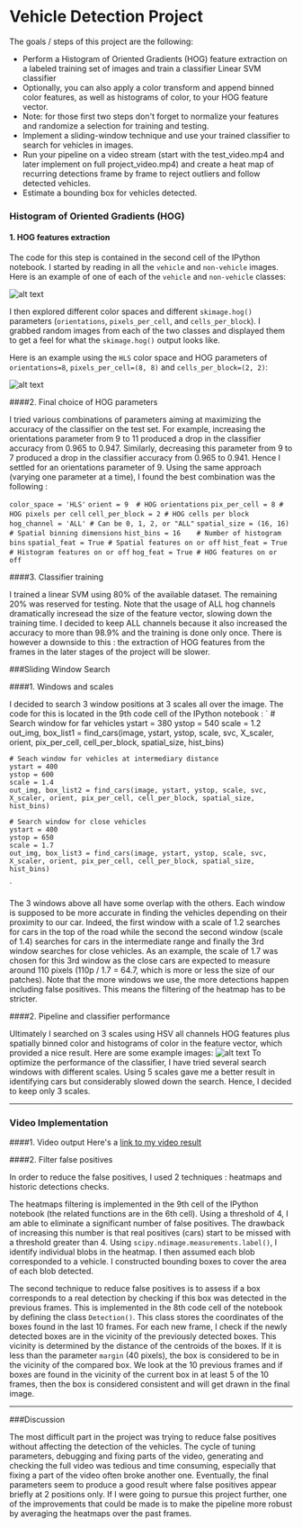 # Vehicle Detection Project

The goals / steps of this project are the following:

* Perform a Histogram of Oriented Gradients (HOG) feature extraction on a labeled training set of images and train a classifier Linear SVM classifier
* Optionally, you can also apply a color transform and append binned color features, as well as histograms of color, to your HOG feature vector. 
* Note: for those first two steps don't forget to normalize your features and randomize a selection for training and testing.
* Implement a sliding-window technique and use your trained classifier to search for vehicles in images.
* Run your pipeline on a video stream (start with the test_video.mp4 and later implement on full project_video.mp4) and create a heat map of recurring detections frame by frame to reject outliers and follow detected vehicles.
* Estimate a bounding box for vehicles detected.

[//]: # (Image References)
[image1]: ./output_images/car.png
[image2]: ./output_images/HOG.png
[image4]: ./output_images/pipeline_test.png
[video1]: ./output_video.mp4


### Histogram of Oriented Gradients (HOG)

#### 1. HOG features extraction

The code for this step is contained in the second cell of the IPython notebook.
I started by reading in all the `vehicle` and `non-vehicle` images.  Here is an example of one of each of the `vehicle` and `non-vehicle` classes:

![alt text][image1]

I then explored different color spaces and different `skimage.hog()` parameters (`orientations`, `pixels_per_cell`, and `cells_per_block`).  I grabbed random images from each of the two classes and displayed them to get a feel for what the `skimage.hog()` output looks like.

Here is an example using the `HLS` color space and HOG parameters of `orientations=8`, `pixels_per_cell=(8, 8)` and `cells_per_block=(2, 2)`:

![alt text][image2]

####2. Final choice of HOG parameters

I tried various combinations of parameters aiming at maximizing the accuracy of the classifier on the test set.
For example, increasing the orientations parameter from 9 to 11 produced a drop in the classifier accuracy from 0.965 to 0.947. Similarly, decreasing this parameter from 9 to 7 produced a drop in the classifier accuracy from 0.965 to 0.941. Hence I settled for an orientations parameter of 9.
Using the same approach (varying one parameter at a time), I found the best combination was the following :

`color_space = 'HLS'`
`orient = 9  # HOG orientations`
`pix_per_cell = 8 # HOG pixels per cell`
`cell_per_block = 2 # HOG cells per block`
`hog_channel = 'ALL' # Can be 0, 1, 2, or "ALL"`
`spatial_size = (16, 16) # Spatial binning dimensions`
`hist_bins = 16    # Number of histogram bins`
`spatial_feat = True # Spatial features on or off`
`hist_feat = True # Histogram features on or off`
`hog_feat = True # HOG features on or off`

####3. Classifier training

I trained a linear SVM using 80% of the available dataset. The remaining 20% was reserved for testing.
Note that the usage of ALL hog channels dramatically incresead the size of the feature vector, slowing down the training time. I decided to keep ALL channels because it also increased the accuracy to more than 98.9% and the training is done only once. There is however a downside to this : the extraction of HOG features from the frames in the later stages of the project will be slower.

###Sliding Window Search

####1. Windows and scales

I decided to search 3 window positions at 3 scales all over the image.
The code for this is located in the 9th code cell of the IPython notebook :
`   # Search window for far vehicles
    ystart = 380
    ystop = 540
    scale = 1.2
    out_img, box_list1 = find_cars(image, ystart, ystop, scale, svc, X_scaler, orient, pix_per_cell, cell_per_block, spatial_size, hist_bins)
    
    # Seach window for vehicles at intermediary distance
    ystart = 400
    ystop = 600
    scale = 1.4
    out_img, box_list2 = find_cars(image, ystart, ystop, scale, svc, X_scaler, orient, pix_per_cell, cell_per_block, spatial_size, hist_bins)
        
    # Search window for close vehicles
    ystart = 400
    ystop = 650
    scale = 1.7
    out_img, box_list3 = find_cars(image, ystart, ystop, scale, svc, X_scaler, orient, pix_per_cell, cell_per_block, spatial_size, hist_bins)
`
 
The 3 windows above all have some overlap with the others. Each window is supposed to be more accurate in finding the vehicles depending on their proximity to our car. Indeed, the first window with a scale of 1.2 searches for cars in the top of the road while the second the second window  (scale of 1.4) searches for cars in the intermediate range and finally the 3rd window searches for close vehicles. As an example, the scale of 1.7 was chosen for this 3rd window as the close cars are expected to measure around 110 pixels (110p / 1.7 = 64.7, which is more or less the size of our patches).
Note that the more windows we use, the more detections happen including false positives. This means the filtering of the heatmap has to be stricter.

####2. Pipeline and classifier performance

Ultimately I searched on 3 scales using HSV all channels HOG features plus spatially binned color and histograms of color in the feature vector, which provided a nice result.  Here are some example images:
![alt text][image4]
To optimize the performance of the classifier, I have tried several search windows with different scales. Using 5 scales gave me a better result in identifying cars but considerably slowed down the search. Hence, I decided to keep only 3 scales.

---

### Video Implementation

####1. Video output
Here's a [link to my video result](./output_video.mp4)


####2. Filter false positives

In order to reduce the false positives, I used 2 techniques : heatmaps and historic detections checks.

The heatmaps filtering is implemented in the 9th cell of the IPython notebook (the related functions are in the 6th cell).
Using a threshold of 4, I am able to eliminate a significant number of false positives. The drawback of increasing this number is that real positives (cars) start to be missed with a threshold greater than 4.
Using `scipy.ndimage.measurements.label()`, I identify individual blobs in the heatmap.  I then assumed each blob corresponded to a vehicle.  I constructed bounding boxes to cover the area of each blob detected.

The second technique to reduce false positives is to assess if a box corresponds to a real detection by checking if this box was detected in the previous frames. This is implemented in the 8th code cell of the notebook by defining the class `Detection()`. This class stores the coordinates of the boxes found in the last 10 frames. For each new frame, I check if the newly detected boxes are in the vicinity of the previously detected boxes. This vicinity is determined by the distance of the centroids of the boxes. If it is less than the parameter `margin` (40 pixels), the box is considered to be in the vicinity of the compared box.
We look at the 10 previous frames and if boxes are found in the vicinity of the current box in at least 5 of the 10 frames, then the box is considered consistent and will get drawn in the final image.


---

###Discussion


The most difficult part in the project was trying to reduce false positives without affecting the detection of the vehicles. The cycle of tuning parameters, debugging and fixing parts of the video, generating and checking the full video was tedious and time consuming, especially that fixing a part of the video often broke another one.
Eventually, the final parameters seem to produce a good result where false positives appear briefly at 2 positions only.
If I were going to pursue this project further, one of the improvements that could be made is to make the pipeline more robust by averaging the heatmaps over the past frames.

